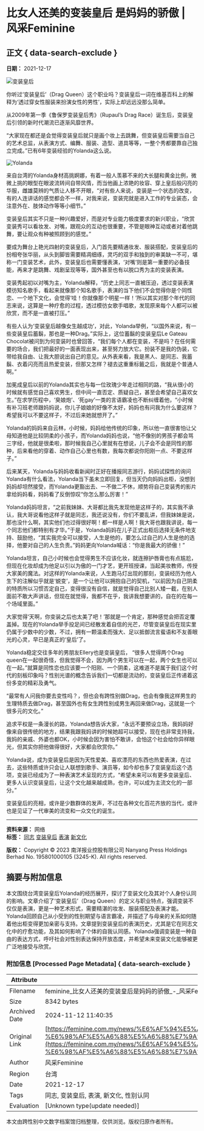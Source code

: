 # 比女人还美的变装皇后 是妈妈的骄傲 | 风采Feminine

## 正文 { data-search-exclude }


**日期：** 2021-12-17

![变装皇后](https://cdn.statically.io/img/feminine.com.my//wp-content/uploads/2021/12/17122021news1000x800.jpg)

你听过‘变装皇后’（Drag Queen）这个职业吗？变装皇后一词在维基百科上的解释为‘透过穿女性服装来扮演女性的男性’，实际上却远远没那么简单。

从2009年第一季《鲁保罗变装皇后秀》（Rupaul’s Drag Race）诞生后，变装皇后引领的新时代潮流已逐渐风靡世界。

“大家现在都还是会觉得变装皇后就只是画个妆上去跳舞，但变装皇后需要当自己的艺术总监，从表演方式、编舞、服装、造型、道具等等，一整个秀都要靠自己独立完成。”已有6年变装经验的Yolanda这么说。

![Yolanda](https://cdn.statically.io/img/feminine.com.my//wp-content/uploads/2021/12/17122021news001.jpg)

来自台湾的Yolanda身材高挑婀娜，有着一般人羡慕不来的大长腿和黄金比例，微微上挑的眼型在眼波流转间自带风情，而当他画上浓艳的妆容、穿上皇后般闪亮的华服，雌雄莫辨的气质让人移不开眼，“对有些人来说，变装是一个状态的改变，有的人连讲话的感觉都会不一样，对我来说，变装完就是进入工作的专业装态，会注意外在、肢体动作等等小细节。”

变装皇后其实不只是一种兴趣爱好，而是对专业能力极度要求的新兴职业，“欣赏变装秀可以看妆发、对嘴，跟观众的互动也很重要，不管是眼神互动或者对着他跳舞，要让观众有种被照顾到的感觉。”

要成为舞台上艳光四射的变装皇后，入门首先要精通妆发、服装搭配，变装皇后的扮相夸张华丽，从头到脚皆需要精凋细琢，灵巧的双手和独到的审美缺一不可，堪称一门变装艺术，此外，变装皇后也需要懂表演，‘对嘴’则是第一重要的必备技能，再来才是跳舞、戏剧呈现等等，国外甚至也有以脱口秀为主的变装表演。

变装秀起初以对嘴为主，Yolanda解释，“历史上同志一直被压迫，透过变装表演模彷知名歌手，看起来就像那个知名歌手，表演的当下他们不会觉得你是个同性恋、一个地下文化，会觉得‘哇！你就像那个明星一样！’所以其实对那个年代的同志来说，这算是一种疗愈的过程，透过模彷女歌手唱歌，发现原来每个人都可以被欣赏，而不是一直被打压。”

有些人认为‘变装皇后越像女生越成功’，对此，Yolanda举例，“以国外来说，有一些变装皇后蓄鬍，那也是一种Drag。”实际上，这位蓄鬍的变装皇后Le Gateau Chocolat被问到为何变装时也曾回答，“我们每个人都在变装，不是吗？在任何需要的场合，我们把最好的一面表现出来，甚至努力放大它。扮装不是我的伪装，它带给我自由、让我大胆说出自己的意见。从外表来看，我是黑人、是同志、我蓄鬍、衣着闪亮而且热爱变装，但那又怎样？褪去这重重标籤之后，我就是个普通人啊。”

加冕成皇后以前的Yolanda其实也与每一位玫瑰少年走过相同的路，“我从很小的时候就有感觉自己喜欢男生，但中间一直否定、质疑自己，甚至会希望自己喜欢女生。”在求学历程中，‘臭娘炮’、‘死gay’一类的言语霸凌也不断纠缠着他，“小时候有补习班老师跟妈妈说，你儿子娘娘的好像不太好，妈妈也有问我为什么要这样？希望我可以不要这样子，不过后来她就想开了。”

Yolanda的妈妈来自云林，小时候，妈妈给他传统的印象，所以他一直很害怕让父母知道他是比较阴柔的小孩子，而Yolanda妈妈也说，“他不像别的男孩子都会骂三字经，他就是很柔啦，那时候我自己心里就有在想说，儿子会不会是同性的那种，后来看他的穿着、动作自己心里也有数，我每次都说你阳刚一点、不要这样子。”

后来某天，Yolanda与妈妈收看新闻时正好在播报同志游行，妈妈试探性的询问Yolanda有什么看法，Yolanda当下虽未立即回复，但当天仍向妈妈出柜，没想到妈妈却坦然接受，而Yolanda更豁出去、一不做二不休，顺势将自己变装秀的影片拿给妈妈看，妈妈看了反倒惊叹“你怎么那么厉害！”

Yolanda妈妈坦言，“之前我妹妹、大哥都比我先发现他是这样子的，其实我不承认，我大哥说看他这样子就是同志，我还说没有，你们不要乱讲，但我妹妹是说，那也没什么啊，其实他们也过得很好啊！都一样是人啊！我大哥也跟我讲说，每一个同志他们都特别有才华。”于是，Yolanda妈妈在儿子正式出柜后选择无条件地支持、鼓励他，“其实我完全可以接受，人生是他的，要怎么过自己的人生是他的选择，他要对自己的人生负责。”妈妈更向Yolanda喊话：“你是我最大的骄傲！”

Yolanda坦言，自己小时候也会觉得男生不应该化妆，就连擦护唇膏也有点尴尬，但现在化妆却成为他足以引以为傲的一门才艺，更开班授课，当起美妆教师，传授大家美的魔法。对这样的Yolanda来说，人生跑马灯出现的那刻，变装经历为他人生下的注解似乎就是‘蜕变’，是一个让他可以拥抱自己的契机，“以前因为自己阴柔的特质所以习惯否定自己，变得很没有自信，就是觉得自己比别人矮一截，在别人面前不敢大声讲话，但现在就觉得，我都不在乎，我讲我想要讲的，自在的在每一个场域里面。”

大家觉得‘天啊，你变装之后也太美了吧！’那就是一个肯定，那种感觉会把否定覆盖掉。现在的Yolanda举手投足间已经散发着自信的光芒，尽管变装皇后在现实里仍属于少数中的少数，不过，拥有一颗温柔而强大、足以抵御流言蜚语和不友善眼光的心灵，早已是真正的‘皇后’了。

Yolanda稳定交往多年的男朋友Ellery也是变装皇后， “很多人觉得两个Drag queen在一起很奇怪，但我觉得不会，因为两个男生可以在一起，两个女生也可以在一起。”就算是同性恋也应该要一个阳刚、一个阴柔，这难道不是属于我们这个时代的刻板印象吗？性别光谱的概念告诉我们一切都是流动的，变装皇后正传递着这份多变的精彩及勇气。

“最常有人问我你要去变性吗？，但也会有跨性别做Drag，也会有像我这样男生的生理特质去做Drag，甚至国外也有女生跨性别成男生再回来做Drag，这就是一个很多元的文化。”

追求平权是一条漫长的路，Yolanda想告诉大家，“永远不要预设立场，我妈妈好像来自很传统的地方，结果我跟我妈讲的时候她超可以接受，现在也非常支持我，我妈的亲戚、外婆也都OK，小时候会因为害怕不敢讲，会怕这个社会给你异样眼光，但其实你把他做得很好，大家都会欣赏你。”

Yolanda说，成为变装皇后是因为天性爱美、喜欢漂亮的东西也热爱表演，在过去，这些特质或许只会让人联想到歌手、演员等，如今却也多了变装皇后这个选项，变装已经成为了一种表演艺术呈现的方式，“希望未来可以有更多变装皇后、更多人认识变装皇后，让这个文化越来越成熟，也许，可以成为主流文化的一部分。”

变装皇后的亮相，或许是少数群体的发声，不过在各种文化百花齐放的当代，或许也是见证了一代审美的流变和一众文化的诞生。

---

**资料来源：** 网络  
**标签：** [同志](https://feminine.com.my/tag/%e5%90%8c%e5%bf%97/) [变装皇后](https://feminine.com.my/tag/%e5%8f%98%e8%a3%85%e7%9a%87%e5%90%8e/) [表演](https://feminine.com.my/tag/%e8%a1%a8%e6%bc%94/) [新文化](https://feminine.com.my/tag/%e6%96%b0%e6%96%87%e5%8c%96/)

**版权：** Copyright © 2023 南洋报业控股有限公司 Nanyang Press Holdings Berhad No. 195801000105 (3245-K). All rights reserved.

## 摘要与附加信息

<!-- tcd_abstract -->
本文围绕台湾变装皇后Yolanda的经历展开，探讨了变装文化及其对个人身份认同的影响。文章介绍了‘变装皇后’（Drag Queen）的定义与职业特点，强调变装不仅仅是表演，更是一种艺术形式，需要精湛的妆发、服装搭配及表演才能。Yolanda回顾自己从小受到的性别期望与语言霸凌，并描述了与母亲的关系如何随着他出柜变得更加亲密与支持。文章提到变装皇后的表演历史，尤其是它在同志文化中的疗愈功能，及其如何影响了个体的自我认同感。Yolanda强调变装是一种自由的表达方式，呼吁社会对性别表达保持开放态度，并希望未来变装文化能够被更广泛地接受与欣赏。
<!-- tcd_abstract_end -->

### 附加信息 [Processed Page Metadata] { data-search-exclude }

| Attribute       | Value                                  |
|-----------------|----------------------------------------|
| Filename        | feminine_比女人还美的变装皇后是妈妈的骄傲_-_风采Feminine.md                             |
| Size            | 8342 bytes                           |
| Archived Date   | 2024-11-12 11:40:35                             |
| Original Link   | [https://feminine.com.my/news/%E6%AF%94%E5%A5%B3%E4%BA%BA%E8%BF%98%E7%BE%8E%E7%9A%84%E5%8F%98%E8%A3%85%E7%9A%87%E5%90%8E-%E6%98%AF%E5%A6%88%E5%A6%88%E7%9A%84%E9%AA%84%E5%82%B2/](https://feminine.com.my/news/%E6%AF%94%E5%A5%B3%E4%BA%BA%E8%BF%98%E7%BE%8E%E7%9A%84%E5%8F%98%E8%A3%85%E7%9A%87%E5%90%8E-%E6%98%AF%E5%A6%88%E5%A6%88%E7%9A%84%E9%AA%84%E5%82%B2/)                       |
| Author          | 风采Feminine                               |
| Region          | 台湾                               |
| Date            | 2021-12-17                                 |
| Tags            | 同志, 变装皇后, 表演, 新文化, 性别认同                                 |
| Evaluation            | [Unknown type(update needed)]                                 |
<!-- tcd_table_end -->

本文由跨性别中文数字档案馆归档整理，仅供浏览。版权归原作者所有。
